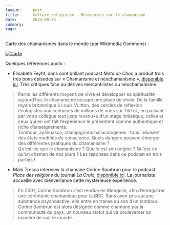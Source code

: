 ```yaml
---
layout:     post
title:      Culture religieuse — Ressources sur le chamanisme
date:       2023-09-28
summary:    
tags: 
---
```


Carte des chamanismes dans le monde (par Wikimedia Commons) :

[![Carte](https://upload.wikimedia.org/wikipedia/commons/thumb/0/0c/Map_of_Shamanism_across_the_world.svg/1024px-Map_of_Shamanism_across_the_world.svg.png)](https://upload.wikimedia.org/wikipedia/commons/0/0c/Map_of_Shamanism_across_the_world.svg)

Quelques références audio :
-  Élisabeth Feytit, dans sont brillant podcast *Meta de Choc* a produit trois très bons épisodes sur « Chamanisme et néochamanisme », [disponible ici](https://metadechoc.fr/podcast/chroniques-de-la-spiritualite-contemporaine-2/chamanisme-et-neochamanisme/). Très critiques face au dérives mercantilistes du néochamanisme.
> Parmi les différents moyens de vivre et développer sa spiritualité aujourd’hui, le chamanisme occupe une place de choix. De la famille royale britannique à Louis Vuitton, des cercles de réflexion écologistes aux centaines de millions de vues sur TikTok, en passant par votre collègue tout juste revenu•e d’un stage initiatique, celles et ceux qui en ont fait l’expérience le présentent comme authentique et riche d’enseignements.  
> Tambour, ayahuasca, champignons hallucinogènes : tous induisent des états modifiés de conscience. Quels dangers peuvent émerger des différentes pratiques du chamanisme ?  
> Qu’est-ce que le chamanisme ? Quelle est son origine ? Qu’est-ce qu’un chaman de nos jours ? Les réponses dans ce podcast en trois parties !

-  Malo Tresca interview la chamane Corine Sombrun pour le podcast *Place des religions* du journal *La Croix*, [disponible ici](https://www.la-croix.com/Religion/PODCAST-Corine-Sombrun-Le-chamanisme-bouscule-certitudes-occidentales-2021-02-17-1201141153). La journaliste accueille avec bienveillance cette mystérieuse expérience.
> En 2001, Corine Sombrun s’est rendue en Mongolie, afin d’enregistrer une cérémonie chamanique pour la *BBC*. Sans avoir pris aucune substance psychoactive, elle entre en transe au son d’un tambour. Corine Sombrun est alors désignée comme chamane par la communauté du pays, un nouveau statut qui va bouleverser sa manière de voir le monde. 

